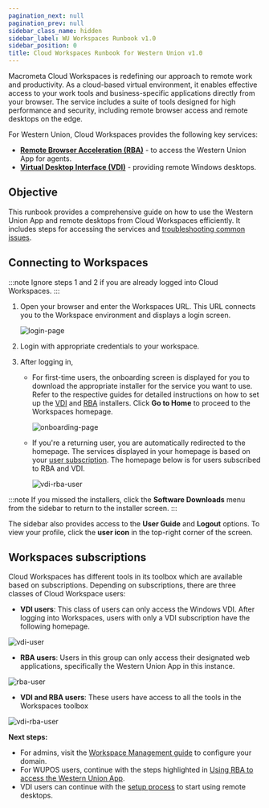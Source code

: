 ```yaml
---
pagination_next: null
pagination_prev: null
sidebar_class_name: hidden
sidebar_label: WU Workspaces Runbook v1.0
sidebar_position: 0
title: Cloud Workspaces Runbook for Western Union v1.0
---
```


Macrometa Cloud Workspaces is redefining our approach to remote work and productivity. As a cloud-based virtual environment, it enables effective access to your work tools and business-specific applications directly from your browser. The service includes a suite of tools designed for high performance and security, including remote browser access and remote desktops on the edge.

For Western Union, Cloud Workspaces provides the following key services:

- [**Remote Browser Acceleration (RBA)**](./rba/index.md) - to access the Western Union App for agents.
- [**Virtual Desktop Interface (VDI)**](./vdi/index.md) - providing remote Windows desktops.

## **Objective**

This runbook provides a comprehensive guide on how to use the Western Union App and remote desktops from Cloud Workspaces efficiently. It includes steps for accessing the services and [troubleshooting common issues](troubleshooting.md).

## **Connecting to Workspaces**

:::note
Ignore steps 1 and 2 if you are already logged into Cloud Workspaces.
:::

1. Open your browser and enter the Workspaces URL. This URL connects you to the Workspace environment and displays a login screen.

    ![login-page](/img/runbook-images/login-page.png)

2. Login with appropriate credentials to your workspace.
3. After logging in,
   
     - For first-time users, the onboarding screen is displayed for you to download the appropriate installer for the service you want to use. Refer to the respective guides for detailed instructions on how to set up the [VDI](./vdi/index.md#download-the-vdi-installer) and [RBA](./rba/index.md#download-the-rba-installer) installers. Click **Go to Home** to proceed to the Workspaces homepage.
   
        ![onboarding-page](/img/runbook-images/onboarding.png)

     - If you're a returning user, you are automatically redirected to the homepage. The services displayed in your homepage is based on your [user subscription](#workspaces-subscriptions). The homepage below is for users subscribed to RBA and VDI.

        ![vdi-rba-user](/img/runbook-images/rba-vdi-mac.png)

:::note
If you missed the installers, click the **Software Downloads** menu from the sidebar to return to the installer screen.
:::

The sidebar also provides access to the **User Guide** and **Logout** options. To view your profile, click the **user icon** in the top-right corner of the screen. 

## **Workspaces subscriptions**

Cloud Workspaces has different tools in its toolbox which are available based on subscriptions. Depending on subscriptions, there are three classes of Cloud Workspace users:

- **VDI users**: This class of users can only access the Windows VDI. After logging into Workspaces, users with only a VDI subscription have the following homepage.

![vdi-user](/img/runbook-images/vdi-mac.png)


- **RBA users**: Users in this group can only access their designated web applications, specifically the Western Union App in this instance.

![rba-user](/img/runbook-images/rba.png)

- **VDI and RBA users**: These users have access to all the tools in the Workspaces toolbox

![vdi-rba-user](/img/runbook-images/rba-vdi.png)

**Next steps:**
- For admins, visit the [Workspace Management guide](workspace-manangement.md) to configure your domain.
- For WUPOS users, continue with the steps highlighted in [ Using RBA to access the Western Union App](./rba/index.md).
- VDI users can continue with the [setup process](./vdi/index.md) to start using remote desktops.


